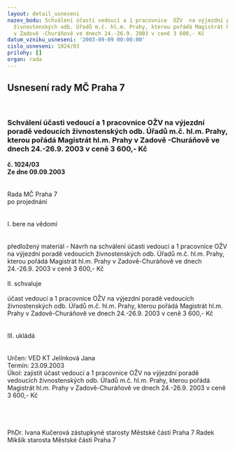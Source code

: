 ```yaml
---
layout: detail_usneseni
nazev_bodu: Schválení účasti vedoucí a 1 pracovnice  OŽV  na výjezdní poradě vedoucích
  živnostenských odb. Úřadů m.č. hl.m. Prahy, kterou pořádá Magistrát hl.m. Prahy
  v Zadově -Churáňově ve dnech 24.-26.9. 2003 v ceně 3 600,- Kč
datum_vzniku_usneseni: '2003-09-09 00:00:00'
cislo_usneseni: 1024/03
prilohy: []
organ: rada
---
```

<div id="ucUsn_pList" class="usn">
	<span><h2>Usnesení rady MČ Praha 7 </h2>
<br></span><div class="standBody">
<span><h3>Schválení účasti vedoucí a 1 pracovnice  OŽV  na výjezdní poradě vedoucích živnostenských odb. Úřadů m.č. hl.m. Prahy, kterou pořádá Magistrát hl.m. Prahy v Zadově -Churáňově ve dnech 24.-26.9. 2003 v ceně 3 600,- Kč</h3></span><div class="center">
		<strong>č. 1024/03</strong><br>
	</div>
<div class="center">
		<strong>Ze dne 09.09.2003</strong><br><br>
	</div>
<br>Rada MČ Praha 7<br>po projednání<br><br><br>I.	bere na vědomí<br><br> <br>předložený materiál - Návrh na schválení účasti vedoucí a 1 pracovnice  OŽV  na výjezdní poradě vedoucích živnostenských odb. Úřadů m.č. hl.m. Prahy, kterou pořádá Magistrát hl.m. Prahy v Zadově-Churáňově ve dnech 24.-26.9. 2003 v ceně 3 600,- Kč<br><br>II.	schvaluje <br><br>účast vedoucí a 1 pracovnice  OŽV  na výjezdní poradě vedoucích živnostenských odb. Úřadů m.č. hl.m. Prahy, kterou pořádá Magistrát hl.m. Prahy v Zadově-Churáňově ve dnech 24.-26.9. 2003 v ceně 3 600,- Kč<br><br><br>III.	ukládá <br><br> <br>Určen:	VED KT Jelínková Jana<br>Termín: 23.09.2003<br>Úkol:	zajistit účast vedoucí a 1 pracovnice  OŽV  na výjezdní poradě vedoucích živnostenských odb. Úřadů m.č. hl.m. Prahy, kterou pořádá Magistrát hl.m. Prahy v Zadově-Churáňově ve dnech 24.-26.9. 2003 v ceně 3 600,- Kč<br> <br><br> <br>	<br>PhDr. Ivana Kučerová zástupkyně starosty Městské části Praha 7	 Radek Mikšík starosta Městské části Praha 7<br>	<br><br>
</div>
</div>